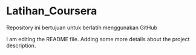 # Latihan_Coursera
Repository ini bertujuan untuk berlatih menggunakan GitHub

I am editing the README file. Adding some more details 
about the project description.

